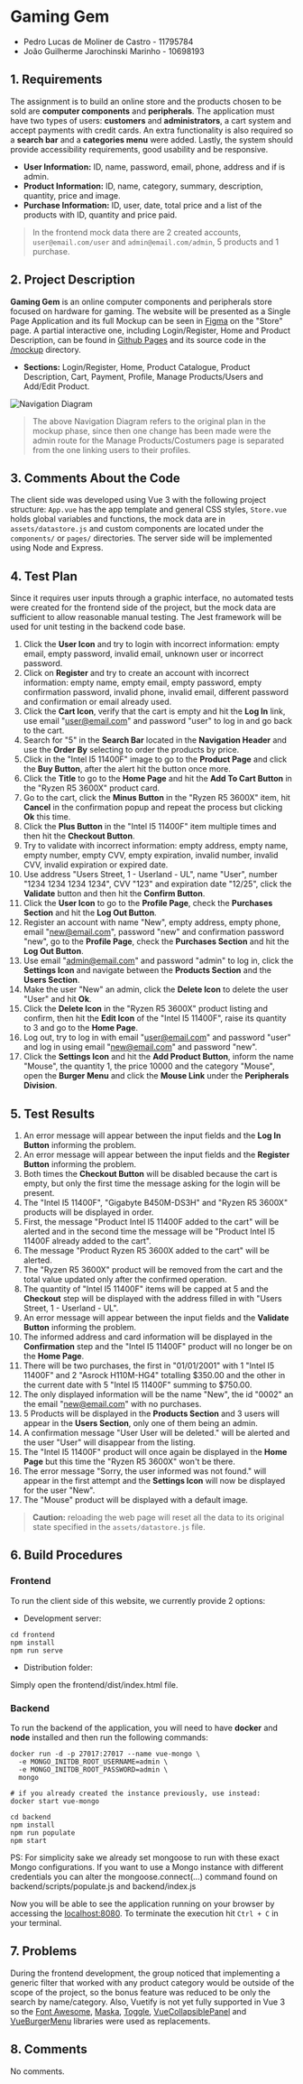 # Gaming Gem

- Pedro Lucas de Moliner de Castro - 11795784
- João Guilherme Jarochinski Marinho - 10698193


## 1. Requirements

The assignment is to build an online store and the products chosen to be sold are **computer components** and **peripherals**. The application must have two types of users: **customers** and **administrators**, a cart system and accept payments with credit cards. An extra functionality is also required so a **search bar** and a **categories menu** were added. Lastly, the system should provide accessibility requirements, good usability and be responsive.

- **User Information:** ID, name, password, email, phone, address and if is admin.
- **Product Information:** ID, name, category, summary, description, quantity, price and image.
- **Purchase Information:** ID, user, date, total price and a list of the products with ID, quantity and price paid.

> In the frontend mock data there are 2 created accounts, `user@email.com/user` and `admin@email.com/admin`, 5 products and 1 purchase.


## 2. Project Description

**Gaming Gem** is an online computer components and peripherals store focused on hardware for gaming. The website will be presented as a Single Page Application and its full Mockup can be seen in [Figma](https://www.figma.com/file/ozZUSnOeuyotmszMJvDc2P/Vuetify-Components-(Community)?node-id=13144%3A605) on the "Store" page. A partial interactive one, including Login/Register, Home and Product Description, can be found in [Github Pages](https://pedrolmcastro.github.io/store/mockup/pages/home.html) and its source code in the [/mockup](https://github.com/pedrolmcastro/store/tree/main/mockup) directory.

- **Sections:** Login/Register, Home, Product Catalogue, Product Description, Cart, Payment, Profile, Manage Products/Users and Add/Edit Product.

![Navigation Diagram](mockup/diagram/navigation.png)

> The above Navigation Diagram refers to the original plan in the mockup phase, since then one change has been made were the admin route for the Manage Products/Costumers page is separated from the one linking users to their profiles.


## 3. Comments About the Code

The client side was developed using Vue 3 with the following project structure: `App.vue` has the app template and general CSS styles, `Store.vue` holds global variables and functions, the mock data are in `assets/datastore.js` and custom components are located under the `components/` or `pages/` directories. The server side will be implemented using Node and Express.


## 4. Test Plan

Since it requires user inputs through a graphic interface, no automated tests were created for the frontend side of the project, but the mock data are sufficient to allow reasonable manual testing. The Jest framework will be used for unit testing in the backend code base.

1. Click the **User Icon** and try to login with incorrect information: empty email, empty password, invalid email, unknown user or incorrect password.
1. Click on **Register** and try to create an account with incorrect information: empty name, empty email, empty password, empty confirmation password, invalid phone, invalid email, different password and confirmation or email already used.
1. Click the **Cart Icon**, verify that the cart is empty and hit the **Log In** link, use email "user@email.com" and password "user" to log in and go back to the cart.
1. Search for "5" in the **Search Bar** located in the **Navigation Header** and use the **Order By** selecting to order the products by price.
1. Click in the "Intel I5 11400F" image to go to the **Product Page** and click the **Buy Button**, after the alert hit the button once more.
1. Click the **Title** to go to the **Home Page** and hit the **Add To Cart Button** in the "Ryzen R5 3600X" product card.
1. Go to the cart, click the **Minus Button** in the "Ryzen R5 3600X" item, hit **Cancel** in the confirmation popup and repeat the process but clicking **Ok** this time.
1. Click the **Plus Button** in the "Intel I5 11400F" item multiple times and then hit the **Checkout Button**.
1. Try to validate with incorrect information: empty address, empty name, empty number, empty CVV, empty expiration, invalid number, invalid CVV, invalid expiration or expired date.
1. Use address "Users Street, 1 - Userland - UL", name "User", number "1234 1234 1234 1234", CVV "123" and expiration date "12/25", click the **Validate** button and then hit the **Confirm Button**.
1. Click the **User Icon** to go to the **Profile Page**, check the **Purchases Section** and hit the **Log Out Button**.
1. Register an account with name "New", empty address, empty phone, email "new@email.com", password "new" and confirmation password "new", go to the **Profile Page**, check the **Purchases Section** and hit the **Log Out Button**.
1. Use email "admin@email.com" and password "admin" to log in, click the **Settings Icon** and navigate between the **Products Section** and the **Users Section**.
1. Make the user "New" an admin, click the **Delete Icon** to delete the user "User" and hit **Ok**.
1. Click the **Delete Icon** in the "Ryzen R5 3600X" product listing and confirm, then hit the **Edit Icon** of the "Intel I5 11400F", raise its quantity to 3 and go to the **Home Page**.
1. Log out, try to log in with email "user@email.com" and password "user" and log in using email "new@email.com" and password "new".
1. Click the **Settings Icon** and hit the **Add Product Button**, inform the name "Mouse", the quantity 1, the price 10000 and the category "Mouse", open the **Burger Menu** and click the **Mouse Link** under the **Peripherals Division**.


## 5. Test Results

1. An error message will appear between the input fields and the **Log In Button** informing the problem.
1. An error message will appear between the input fields and the **Register Button** informing the problem.
1. Both times the **Checkout Button** will be disabled because the cart is empty, but only the first time the message asking for the login will be present.
1. The "Intel I5 11400F", "Gigabyte B450M-DS3H" and "Ryzen R5 3600X" products will be displayed in order.
1. First, the message "Product Intel I5 11400F added to the cart" will be alerted and in the second time the message will be "Product Intel I5 11400F already added to the cart".
1. The message "Product Ryzen R5 3600X added to the cart" will be alerted.
1. The "Ryzen R5 3600X" product will be removed from the cart and the total value updated only after the confirmed operation.
1. The quantity of "Intel I5 11400F" items will be capped at 5 and the **Checkout** step will be displayed with the address filled in with "Users Street, 1 - Userland - UL".
1. An error message will appear between the input fields and the **Validate Button** informing the problem.
1. The informed address and card information will be displayed in the **Confirmation** step and the "Intel I5 11400F" product will no longer be on the **Home Page**.
1. There will be two purchases, the first in "01/01/2001" with 1 "Intel I5 11400F" and 2 "Asrock H110M-HG4" totalling $350.00 and the other in the current date with 5 "Intel I5 11400F" summing to $750.00.
1. The only displayed information will be the name "New", the id "0002" an the email "new@email.com" with no purchases.
1. 5 Products will be displayed in the **Products Section** and 3 users will appear in the **Users Section**, only one of them being an admin.
1. A confirmation message "User User will be deleted." will be alerted and the user "User" will disappear from the listing.
1. The "Intel I5 11400F" product will once again be displayed in the **Home Page** but this time the "Ryzen R5 3600X" won't be there.
1. The error message "Sorry, the user informed was not found." will appear in the first attempt and the **Settings Icon** will now be displayed for the user "New".
1. The "Mouse" product will be displayed with a default image.

> **Caution:** reloading the web page will reset all the data to its original state specified in the `assets/datastore.js` file. 


## 6. Build Procedures
### Frontend

To run the client side of this website, we currently provide 2 options:

- Development server:
```shell
cd frontend
npm install
npm run serve
```
- Distribution folder:

Simply open the frontend/dist/index.html file.
### Backend

To run the backend of the application, you will need to have **docker** and **node** installed and then run the following commands:

```
docker run -d -p 27017:27017 --name vue-mongo \
  -e MONGO_INITDB_ROOT_USERNAME=admin \
  -e MONGO_INITDB_ROOT_PASSWORD=admin \
  mongo

# if you already created the instance previously, use instead:
docker start vue-mongo

cd backend
npm install
npm run populate
npm start
```

PS: For simplicity sake we already set mongoose to run with these exact Mongo configurations. If you want to use a Mongo instance with different credentials you can alter the mongoose.connect(...) command found on backend/scripts/populate.js and backend/index.js

Now you will be able to see the application running on your browser by accessing the [localhost:8080](http://localhost:8080/). To terminate the execution hit `Ctrl + C` in your terminal.


## 7. Problems

During the frontend development, the group noticed that implementing a generic filter that worked with any product category would be outside of the scope of the project, so the bonus feature was reduced to be only the search by name/category. Also, Vuetify is not yet fully supported in Vue 3 so the [Font Awesome](https://fontawesome.com/), [Maska](https://github.com/beholdr/maska), [Toggle](https://github.com/vueform/toggle), [VueCollapsiblePanel](https://github.com/dafcoe/vue-collapsible-panel) and [VueBurgerMenu](https://github.com/mbj36/vue-burger-menu) libraries were used as replacements.


## 8. Comments

No comments.
